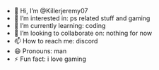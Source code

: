- 👋 Hi, I’m @Killerjeremy07
- 👀 I’m interested in: ps related stuff and gaming
- 🌱 I’m currently learning: coding
- 💞️ I’m looking to collaborate on: nothing for now
- 📫 How to reach me: discord
- 😄 Pronouns: man
- ⚡ Fun fact: i love gaming

<!---
Killerjeremy07/Killerjeremy07 is a ✨ special ✨ repository because its `README.md` (this file) appears on your GitHub profile.
You can click the Preview link to take a look at your changes.
--->
